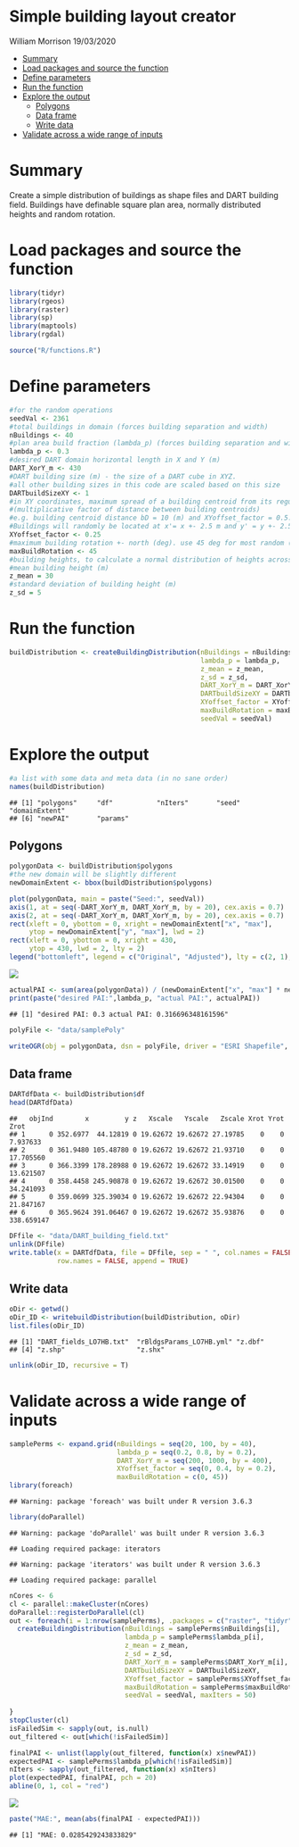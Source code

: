 Simple building layout creator
================
William Morrison
19/03/2020

  - [Summary](#summary)
  - [Load packages and source the
    function](#load-packages-and-source-the-function)
  - [Define parameters](#define-parameters)
  - [Run the function](#run-the-function)
  - [Explore the output](#explore-the-output)
      - [Polygons](#polygons)
      - [Data frame](#data-frame)
      - [Write data](#write-data)
  - [Validate across a wide range of
    inputs](#validate-across-a-wide-range-of-inputs)

# Summary

Create a simple distribution of buildings as shape files and DART
building field. Buildings have definable square plan area, normally
distributed heights and random rotation.

# Load packages and source the function

``` r
library(tidyr)
library(rgeos)
library(raster)
library(sp)
library(maptools)
library(rgdal)

source("R/functions.R")
```

# Define parameters

``` r
#for the random operations
seedVal <- 2361
#total buildings in domain (forces building separation and width)
nBuildings <- 40
#plan area build fraction (lambda_p) (forces building separation and width)
lambda_p <- 0.3
#desired DART domain horizontal length in X and Y (m)
DART_XorY_m <- 430
#DART building size (m) - the size of a DART cube in XYZ.
#all other building sizes in this code are scaled based on this size
DARTbuildSizeXY <- 1
#in XY coordinates, maximum spread of a building centroid from its regular grid location
#(multiplicative factor of distance between building centroids)
#e.g. building centroid distance bD = 10 (m) and XYoffset_factor = 0.5.
#Buildings will randomly be located at x'= x +- 2.5 m and y' = y +- 2.5 m
XYoffset_factor <- 0.25
#maximum building rotation +- north (deg). use 45 deg for most random (assuming nBuildings is large)
maxBuildRotation <- 45
#building heights, to calculate a normal distribution of heights across all buildings
#mean building height (m)
z_mean = 30
#standard deviation of building height (m)
z_sd = 5
```

# Run the function

``` r
buildDistribution <- createBuildingDistribution(nBuildings = nBuildings, 
                                                lambda_p = lambda_p, 
                                                z_mean = z_mean, 
                                                z_sd = z_sd, 
                                                DART_XorY_m = DART_XorY_m, 
                                                DARTbuildSizeXY = DARTbuildSizeXY,
                                                XYoffset_factor = XYoffset_factor, 
                                                maxBuildRotation = maxBuildRotation, 
                                                seedVal = seedVal)
```

# Explore the output

``` r
#a list with some data and meta data (in no sane order)
names(buildDistribution)
```

    ## [1] "polygons"     "df"           "nIters"       "seed"         "domainExtent"
    ## [6] "newPAI"       "params"

## Polygons

``` r
polygonData <- buildDistribution$polygons
#the new domain will be slightly different
newDomainExtent <- bbox(buildDistribution$polygons)

plot(polygonData, main = paste("Seed:", seedVal))
axis(1, at = seq(-DART_XorY_m, DART_XorY_m, by = 20), cex.axis = 0.7)
axis(2, at = seq(-DART_XorY_m, DART_XorY_m, by = 20), cex.axis = 0.7)
rect(xleft = 0, ybottom = 0, xright = newDomainExtent["x", "max"], 
     ytop = newDomainExtent["y", "max"], lwd = 2)
rect(xleft = 0, ybottom = 0, xright = 430, 
     ytop = 430, lwd = 2, lty = 2)
legend("bottomleft", legend = c("Original", "Adjusted"), lty = c(2, 1), lwd = 2, ncol = 1, title = "Domain")
```

![](README_files/figure-gfm/unnamed-chunk-5-1.png)<!-- -->

``` r
actualPAI <- sum(area(polygonData)) / (newDomainExtent["x", "max"] * newDomainExtent["y", "max"])
print(paste("desired PAI:",lambda_p, "actual PAI:", actualPAI))
```

    ## [1] "desired PAI: 0.3 actual PAI: 0.316696348161596"

``` r
polyFile <- "data/samplePoly"

writeOGR(obj = polygonData, dsn = polyFile, driver = "ESRI Shapefile", layer = "z", overwrite_layer = TRUE)
```

## Data frame

``` r
DARTdfData <- buildDistribution$df
head(DARTdfData)
```

    ##   objInd        x         y z   Xscale   Yscale   Zscale Xrot Yrot       Zrot
    ## 1      0 352.6977  44.12819 0 19.62672 19.62672 27.19785    0    0   7.937633
    ## 2      0 361.9480 105.48780 0 19.62672 19.62672 21.93710    0    0  17.705560
    ## 3      0 366.3399 178.28988 0 19.62672 19.62672 33.14919    0    0  13.621507
    ## 4      0 358.4458 245.90878 0 19.62672 19.62672 30.01500    0    0  34.241093
    ## 5      0 359.0699 325.39034 0 19.62672 19.62672 22.94304    0    0  21.847167
    ## 6      0 365.9624 391.06467 0 19.62672 19.62672 35.93876    0    0 338.659147

``` r
DFfile <- "data/DART_building_field.txt"
unlink(DFfile)
write.table(x = DARTdfData, file = DFfile, sep = " ", col.names = FALSE, 
            row.names = FALSE, append = TRUE)
```

## Write data

``` r
oDir <- getwd()
oDir_ID <- writebuildDistribution(buildDistribution, oDir)
list.files(oDir_ID)
```

    ## [1] "DART_fields_LO7HB.txt"  "rBldgsParams_LO7HB.yml" "z.dbf"                 
    ## [4] "z.shp"                  "z.shx"

``` r
unlink(oDir_ID, recursive = T)
```

# Validate across a wide range of inputs

``` r
samplePerms <- expand.grid(nBuildings = seq(20, 100, by = 40), 
                           lambda_p = seq(0.2, 0.8, by = 0.2),
                           DART_XorY_m = seq(200, 1000, by = 400),
                           XYoffset_factor = seq(0, 0.4, by = 0.2),
                           maxBuildRotation = c(0, 45))
library(foreach)
```

    ## Warning: package 'foreach' was built under R version 3.6.3

``` r
library(doParallel)
```

    ## Warning: package 'doParallel' was built under R version 3.6.3

    ## Loading required package: iterators

    ## Warning: package 'iterators' was built under R version 3.6.3

    ## Loading required package: parallel

``` r
nCores <- 6
cl <- parallel::makeCluster(nCores)
doParallel::registerDoParallel(cl)
out <- foreach(i = 1:nrow(samplePerms), .packages = c("raster", "tidyr", "rgeos")) %dopar% {
  createBuildingDistribution(nBuildings = samplePerms$nBuildings[i], 
                             lambda_p = samplePerms$lambda_p[i], 
                             z_mean = z_mean, 
                             z_sd = z_sd, 
                             DART_XorY_m = samplePerms$DART_XorY_m[i], 
                             DARTbuildSizeXY = DARTbuildSizeXY,
                             XYoffset_factor = samplePerms$XYoffset_factor[i], 
                             maxBuildRotation = samplePerms$maxBuildRotation[i], 
                             seedVal = seedVal, maxIters = 50)
  
}
stopCluster(cl)
isFailedSim <- sapply(out, is.null)
out_filtered <- out[which(!isFailedSim)]

finalPAI <- unlist(lapply(out_filtered, function(x) x$newPAI))
expectedPAI <- samplePerms$lambda_p[which(!isFailedSim)]
nIters <- sapply(out_filtered, function(x) x$nIters)
plot(expectedPAI, finalPAI, pch = 20)
abline(0, 1, col = "red")
```

![](README_files/figure-gfm/unnamed-chunk-8-1.png)<!-- -->

``` r
paste("MAE:", mean(abs(finalPAI - expectedPAI)))
```

    ## [1] "MAE: 0.0285429243833829"
